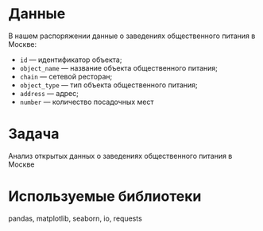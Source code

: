 # Данные
В нашем распоряжении данные о заведениях общественного питания в Москве:
* `id` — идентификатор объекта;
* `object_name` — название объекта общественного питания;
* `chain` — сетевой ресторан;
* `object_type` — тип объекта общественного питания;
* `address` — адрес;
* `number` — количество посадочных мест

# Задача
Анализ открытых данных о заведениях общественного питания в Москве

# Используемые библиотеки
pandas, matplotlib, seaborn, io, requests
